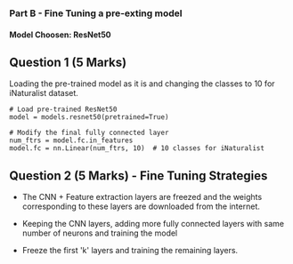 ### Part B - Fine Tuning a pre-exting model 

#### Model Choosen: ResNet50 

## Question 1 (5 Marks)

Loading the pre-trained model as it is and changing the classes to 10 for iNaturalist dataset. 

```python3 
# Load pre-trained ResNet50
model = models.resnet50(pretrained=True)

# Modify the final fully connected layer
num_ftrs = model.fc.in_features
model.fc = nn.Linear(num_ftrs, 10)  # 10 classes for iNaturalist
```

## Question 2 (5 Marks) - Fine Tuning Strategies 

- The CNN + Feature extraction layers are freezed and the weights corresponding to these layers are downloaded from the internet.

- Keeping the CNN layers, adding more fully connected layers with same number of neurons and training the model 

- Freeze the first 'k' layers and training the remaining layers. 